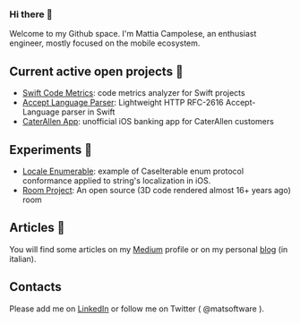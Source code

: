 ### Hi there 👋

Welcome to my Github space. I'm Mattia Campolese, an enthusiast engineer, mostly focused on the mobile ecosystem. 

## Current active open projects 🔭 

- [Swift Code Metrics](https://github.com/matsoftware/swift-code-metrics): code metrics analyzer for Swift projects
- [Accept Language Parser](https://github.com/matsoftware/accept-language-parser): Lightweight HTTP RFC-2616 Accept-Language parser in Swift
- [CaterAllen App](https://github.com/matsoftware/CaterAllenApp): unofficial iOS banking app for CaterAllen customers

## Experiments 🧪

- [Locale Enumerable](https://github.com/matsoftware/LocaleEnumerable): example of CaseIterable enum protocol conformance applied to string's localization in iOS.
- [Room Project](https://github.com/matsoftware/RoomProject): An open source (3D code rendered almost 16+ years ago) room 

## Articles 📰

You will find some articles on my [Medium](https://medium.com/@matsoftware) profile or on my personal [blog](https://www.matsoftware.it) (in italian).

## Contacts

Please add me on [LinkedIn]() or follow me on Twitter ( @matsoftware ).